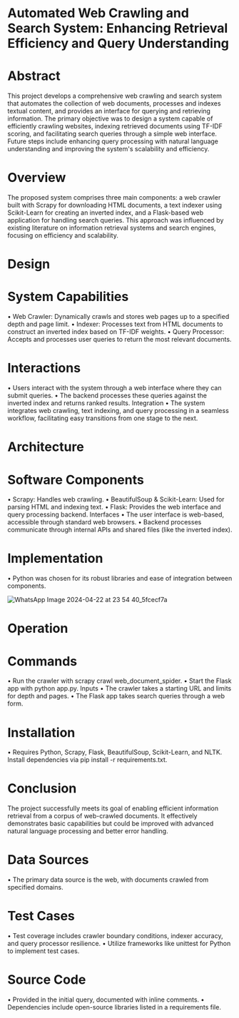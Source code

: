# Automated Web Crawling and Search System: Enhancing Retrieval Efficiency and Query Understanding

# Abstract

This project develops a comprehensive web crawling and search system that automates the collection of web documents, processes and indexes textual content, and provides an interface for querying and retrieving information. The primary objective was to design a system capable of efficiently crawling websites, indexing retrieved documents using TF-IDF scoring, and facilitating search queries through a simple web interface. Future steps include enhancing query processing with natural language understanding and improving the system's scalability and efficiency.

# Overview

The proposed system comprises three main components: a web crawler built with Scrapy for downloading HTML documents, a text indexer using Scikit-Learn for creating an inverted index, and a Flask-based web application for handling search queries. This approach was influenced by existing literature on information retrieval systems and search engines, focusing on efficiency and scalability.


# Design

# System Capabilities

•	Web Crawler: Dynamically crawls and stores web pages up to a specified depth and page limit.
•	Indexer: Processes text from HTML documents to construct an inverted index based on TF-IDF weights.
•	Query Processor: Accepts and processes user queries to return the most relevant documents.

# Interactions

•	Users interact with the system through a web interface where they can submit queries.
•	The backend processes these queries against the inverted index and returns ranked results.
Integration
•	The system integrates web crawling, text indexing, and query processing in a seamless workflow, facilitating easy transitions from one stage to the next.



# Architecture

# Software Components

•	Scrapy: Handles web crawling.
•	BeautifulSoup & Scikit-Learn: Used for parsing HTML and indexing text.
•	Flask: Provides the web interface and query processing backend.
Interfaces
•	The user interface is web-based, accessible through standard web browsers.
•	Backend processes communicate through internal APIs and shared files (like the inverted index).


# Implementation

•	Python was chosen for its robust libraries and ease of integration between components.


![WhatsApp Image 2024-04-22 at 23 54 40_5fcecf7a](https://github.com/varunkhareedu/IR-Project/assets/70313728/d8adb751-2b80-4c5b-97b9-c49ddf8d5b40)


# Operation

# Commands

•	Run the crawler with scrapy crawl web_document_spider.
•	Start the Flask app with python app.py.
Inputs
•	The crawler takes a starting URL and limits for depth and pages.
•	The Flask app takes search queries through a web form.


# Installation

•	Requires Python, Scrapy, Flask, BeautifulSoup, Scikit-Learn, and NLTK. Install dependencies via pip install -r requirements.txt.


# Conclusion

The project successfully meets its goal of enabling efficient information retrieval from a corpus of web-crawled documents. It effectively demonstrates basic capabilities but could be improved with advanced natural language processing and better error handling.


# Data Sources

•	The primary data source is the web, with documents crawled from specified domains.


# Test Cases

•	Test coverage includes crawler boundary conditions, indexer accuracy, and query processor resilience.
•	Utilize frameworks like unittest for Python to implement test cases.


# Source Code

•	Provided in the initial query, documented with inline comments.
•	Dependencies include open-source libraries listed in a requirements file.

